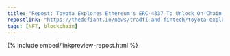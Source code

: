 ```yaml
---
title: "Repost: Toyota Explores Ethereum's ERC-4337 To Unlock On-Chain Automotive Operations - The Defiant"
repostlink: "https://thedefiant.io/news/tradfi-and-fintech/toyota-explores-ethereum-s-erc-4337-to-unlock-on-chain-automotive-operations"
tags: [NFT, blockchain]
---
```


{% include embed/linkpreview-repost.html %}
